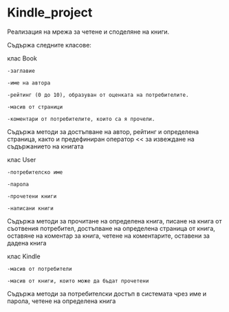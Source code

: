 # Kindle_project
 Реализация на мрежа за четене и споделяне на книги.
 
 Съдържа следните класове:
 
 клас Book
 
    -заглавие
    
    -име на автора
    
    -рейтинг (0 до 10), образуван от оценката на потребителите.
    
    -масив от страници
    
    -коментари от потребителите, които са я прочели.
    
Съдържа методи за достъпване на автор, рейтинг и определена страница, както и предефиниран оператор << за извеждане на съдържанието на книгата

 клас User
 
    -потребителско име
    
    -парола
    
    -прочетени книги
    
    -написани книги
    
Съдържа методи за прочитане на определена книга, писане на книга от съотвения потребител, достъпване на определена страница от книга, оставяне на коментар за книга, четене на коментарите, оставени за дадена книга

клас Kindle

    -масив от потребители
    
    -масив от книги, които може да бъдат прочетени
    
Съдържа методи за потребителски достъп в системата чрез име и парола, четене на определена книга



